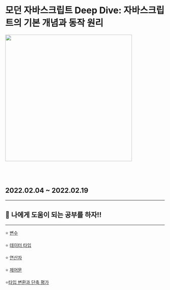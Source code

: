 # 모던 자바스크립트 Deep Dive: 자바스크립트의 기본 개념과 동작 원리

<img src="https://image.yes24.com/goods/92742567/XL" width="400px">

<br>
<br>
<br>
<br>

## 2022.02.04 ~ 2022.02.19

---

## 👊 나에게 도움이 되는 공부를 하자!!

---

⭐️ [변수](https://github.com/woong99/JS-DeepDive/blob/master/%EB%B3%80%EC%88%98.md)

⭐️ [데이터 타입](https://github.com/woong99/JS-DeepDive/blob/master/%EB%8D%B0%EC%9D%B4%ED%84%B0%20%ED%83%80%EC%9E%85.md)

⭐️ [연산자](https://github.com/woong99/JS-DeepDive/blob/master/%EC%97%B0%EC%82%B0%EC%9E%90.md)

⭐️ [제어문](https://github.com/woong99/JS-DeepDive/blob/master/%EC%A0%9C%EC%96%B4%EB%AC%B8.md)

⭐️[타입 변환과 단축 평가](https://github.com/woong99/JS-DeepDive/blob/master/%ED%83%80%EC%9E%85%20%EB%B3%80%ED%99%98%EA%B3%BC%20%EB%8B%A8%EC%B6%95%20%ED%8F%89%EA%B0%80.md)
